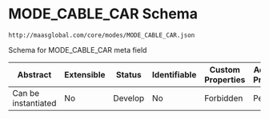 # MODE_CABLE_CAR Schema

```
http://maasglobal.com/core/modes/MODE_CABLE_CAR.json
```

Schema for MODE_CABLE_CAR meta field

| Abstract            | Extensible | Status  | Identifiable | Custom Properties | Additional Properties | Defined In                                            |
| ------------------- | ---------- | ------- | ------------ | ----------------- | --------------------- | ----------------------------------------------------- |
| Can be instantiated | No         | Develop | No           | Forbidden         | Permitted             | [core/modes/MODE_CABLE_CAR.json](MODE_CABLE_CAR.json) |
